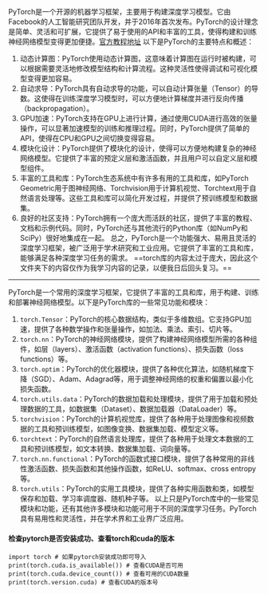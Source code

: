 PyTorch是一个开源的机器学习框架，主要用于构建深度学习模型。它由Facebook的人工智能研究团队开发，并于2016年首次发布。PyTorch的设计理念是简单、灵活和可扩展，它提供了易于使用的API和丰富的工具，使得构建和训练神经网络模型变得更加便捷。[官方教程地址](https://pytorch-cn.readthedocs.io/zh/latest/)
以下是PyTorch的主要特点和概述：
1. 动态计算图：PyTorch使用动态计算图，这意味着计算图在运行时被构建，可以根据需要灵活地修改模型结构和计算流程。这种灵活性使得调试和可视化模型变得更加容易。
2. 自动求导：PyTorch具有自动求导的功能，可以自动计算张量（Tensor）的导数。这使得在训练深度学习模型时，可以方便地计算梯度并进行反向传播（backpropagation）。
3. GPU加速：PyTorch支持在GPU上进行计算，通过使用CUDA进行高效的张量操作，可以显著加速模型的训练和推理过程。同时，PyTorch提供了简单的API，使得在CPU和GPU之间切换变得容易。
4. 模块化设计：PyTorch提供了模块化的设计，使得可以方便地构建复杂的神经网络模型。它提供了丰富的预定义层和激活函数，并且用户可以自定义层和模型组件。
5. 丰富的工具和库：PyTorch生态系统中有许多有用的工具和库，如PyTorch Geometric用于图神经网络、Torchvision用于计算机视觉、Torchtext用于自然语言处理等。这些工具和库可以简化开发过程，并提供了预训练模型和数据集。
6. 良好的社区支持：PyTorch拥有一个庞大而活跃的社区，提供了丰富的教程、文档和示例代码。同时，PyTorch还与其他流行的Python库（如NumPy和SciPy）很好地集成在一起。
总之，PyTorch是一个功能强大、易用且灵活的深度学习框架，被广泛用于学术研究和工业应用。它提供了丰富的工具和库，能够满足各种深度学习任务的需求。
==torch库的内容太过于庞大，因此这个文件夹下的内容仅作为我学习内容的记录，以便我日后回头复习。==
---
PyTorch是一个常用的深度学习框架，它提供了丰富的工具和库，用于构建、训练和部署神经网络模型。以下是PyTorch库的一些常见功能和模块：
1. `torch.Tensor`：PyTorch的核心数据结构，类似于多维数组。它支持GPU加速，提供了各种数学操作和张量操作，如加法、乘法、索引、切片等。
2. `torch.nn`：PyTorch的神经网络模块，提供了构建神经网络模型所需的各种组件，如层（layers）、激活函数（activation functions）、损失函数（loss functions）等。
3. `torch.optim`：PyTorch的优化器模块，提供了各种优化算法，如随机梯度下降（SGD）、Adam、Adagrad等，用于调整神经网络的权重和偏置以最小化损失函数。
4. `torch.utils.data`：PyTorch的数据加载和处理模块，提供了用于加载和预处理数据的工具，如数据集（Dataset）、数据加载器（DataLoader）等。
5. `torchvision`：PyTorch的计算机视觉库，提供了各种用于处理图像和视频数据的工具和预训练模型，如图像变换、数据集加载、模型定义等。
6. `torchtext`：PyTorch的自然语言处理库，提供了各种用于处理文本数据的工具和预训练模型，如文本转换、数据集加载、词向量等。
7. `torch.nn.functional`：PyTorch的函数式接口模块，提供了各种常用的非线性激活函数、损失函数和其他操作函数，如ReLU、softmax、cross entropy等。
8. `torch.utils`：PyTorch的实用工具模块，提供了各种实用函数和类，如模型保存和加载、学习率调度器、随机种子等。
以上只是PyTorch库中的一些常见模块和功能，还有其他许多模块和功能可用于不同的深度学习任务。PyTorch具有易用性和灵活性，并在学术界和工业界广泛应用。


#### 检查pytorch是否安装成功、查看torch和cuda的版本
```
import torch # 如果pytorch安装成功即可导入
print(torch.cuda.is_available()) # 查看CUDA是否可用
print(torch.cuda.device_count()) # 查看可用的CUDA数量
print(torch.version.cuda) # 查看CUDA的版本号
```
